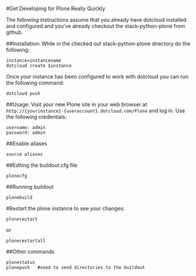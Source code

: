 #Get Developing for Plone Really Quickly

The following instructions assume that you already have dotcloud installed and
configured and you've already checkout the stack-python-plone from github.

##Installation:
While in the checked out stack-python-plone directory do the following:

    instance=instancename
    dotcloud create $instance

Once your instance has been configured to work with dotcloud you can run
the following command:

    dotcloud push 
  
##Usage:
Visit your new Plone site in your web browser at
`http://{yourinstance}-{useraccount}.dotcloud.com/Plone` and log in.
Use the following credentials:

    username: admin
    password: admin

##Enable aliases

    source aliases
    
##Editing the buildout.cfg file

    plonecfg

##Running buildout

    plonebuild
    
#Restart the plone instance to see your changes:

    plonerestart

or

    plonerestartall
    
##Other commands

    plonestatus
    plonepush   #used to send directories to the buildout
